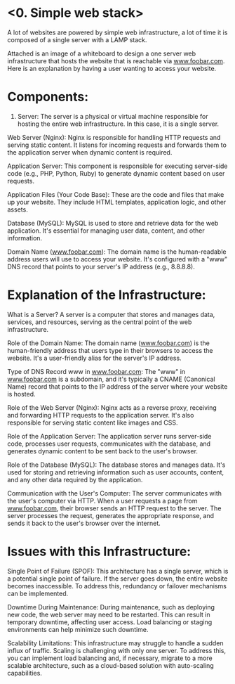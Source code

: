 <0. Simple web stack>
=======================

A lot of websites are powered by simple web infrastructure, a lot of time it is composed of a single server with a LAMP stack.

Attached is an image of a whiteboard to design a one server web infrastructure that hosts the website that is reachable via www.foobar.com. Here is an explanation by having a user wanting to access your website.

Components:
===========

1. Server: The server is a physical or virtual machine responsible for hosting the entire web infrastructure. In this case, it is a single server.

Web Server (Nginx): Nginx is responsible for handling HTTP requests and serving static content. It listens for incoming requests and forwards them to the application server when dynamic content is required.

Application Server: This component is responsible for executing server-side code (e.g., PHP, Python, Ruby) to generate dynamic content based on user requests.

Application Files (Your Code Base): These are the code and files that make up your website. They include HTML templates, application logic, and other assets.

Database (MySQL): MySQL is used to store and retrieve data for the web application. It's essential for managing user data, content, and other information.

Domain Name (www.foobar.com): The domain name is the human-readable address users will use to access your website. It's configured with a "www" DNS record that points to your server's IP address (e.g., 8.8.8.8).

Explanation of the Infrastructure:
==================================

What is a Server? A server is a computer that stores and manages data, services, and resources, serving as the central point of the web infrastructure.

Role of the Domain Name: The domain name (www.foobar.com) is the human-friendly address that users type in their browsers to access the website. It's a user-friendly alias for the server's IP address.

Type of DNS Record www in www.foobar.com: The "www" in www.foobar.com is a subdomain, and it's typically a CNAME (Canonical Name) record that points to the IP address of the server where your website is hosted.

Role of the Web Server (Nginx): Nginx acts as a reverse proxy, receiving and forwarding HTTP requests to the application server. It's also responsible for serving static content like images and CSS.

Role of the Application Server: The application server runs server-side code, processes user requests, communicates with the database, and generates dynamic content to be sent back to the user's browser.

Role of the Database (MySQL): The database stores and manages data. It's used for storing and retrieving information such as user accounts, content, and any other data required by the application.

Communication with the User's Computer: The server communicates with the user's computer via HTTP. When a user requests a page from www.foobar.com, their browser sends an HTTP request to the server. The server processes the request, generates the appropriate response, and sends it back to the user's browser over the internet.

Issues with this Infrastructure:
================================

Single Point of Failure (SPOF): This architecture has a single server, which is a potential single point of failure. If the server goes down, the entire website becomes inaccessible. To address this, redundancy or failover mechanisms can be implemented.

Downtime During Maintenance: During maintenance, such as deploying new code, the web server may need to be restarted. This can result in temporary downtime, affecting user access. Load balancing or staging environments can help minimize such downtime.

Scalability Limitations: This infrastructure may struggle to handle a sudden influx of traffic. Scaling is challenging with only one server. To address this, you can implement load balancing and, if necessary, migrate to a more scalable architecture, such as a cloud-based solution with auto-scaling capabilities.